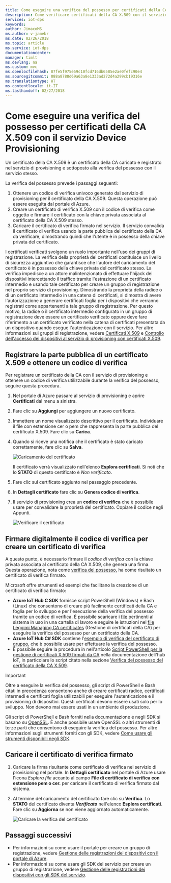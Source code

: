 ```yaml
---
title: Come eseguire una verifica del possesso per certificati della CA X.509 con il servizio Device Provisioning in hub IoT | Microsoft Docs
description: Come verificare certificati della CA X.509 con il servizio Device Provisioning
services: iot-dps
keywords: 
author: JimacoMS
ms.author: v-jamebr
ms.date: 02/26/2018
ms.topic: article
ms.service: iot-dps
documentationcenter: 
manager: timlt
ms.devlang: na
ms.custom: mvc
ms.openlocfilehash: 07fe5f975e59c10fcd716db6585e2ae0fefc90e4
ms.sourcegitcommit: 088a8788d69a63a8e1333ad272d4a299cb19316e
ms.translationtype: HT
ms.contentlocale: it-IT
ms.lasthandoff: 02/27/2018
---
```

# <a name="how-to-do-proof-of-possession-for-x509-ca-certificates-with-your-device-provisioning-service"></a>Come eseguire una verifica del possesso per certificati della CA X.509 con il servizio Device Provisioning

Un certificato della CA X.509 è un certificato della CA caricato e registrato nel servizio di provisioning e sottoposto alla verifica del possesso con il servizio stesso. 

La verifica del possesso prevede i passaggi seguenti:
1. Ottenere un codice di verifica univoco generato dal servizio di provisioning per il certificato della CA X.509. Questa operazione può essere eseguita dal portale di Azure.
2. Creare un certificato di verifica X.509 con il codice di verifica come oggetto e firmare il certificato con la chiave privata associata al certificato della CA X.509 stesso.
3. Caricare il certificato di verifica firmato nel servizio. Il servizio convalida il certificato di verifica usando la parte pubblica del certificato della CA da verificare, dimostrando quindi che l'utente è in possesso della chiave privata del certificato.

I certificati verificati svolgono un ruolo importante nell'uso dei gruppi di registrazione. La verifica della proprietà dei certificati costituisce un livello di sicurezza aggiuntivo che garantisce che l'autore del caricamento del certificato è in possesso della chiave privata del certificato stesso. La verifica impedisce a un attore malintenzionato di effettuare l'hijack dei dispositivi intercettando il traffico tramite l'estrazione di un certificato intermedio e usando tale certificato per creare un gruppo di registrazione nel proprio servizio di provisioning. Dimostrando la proprietà della radice o di un certificato intermedio in una catena di certificati, si dimostra di avere l'autorizzazione a generare certificati foglia per i dispositivi che verranno registrati come appartenenti a tale gruppo di registrazione. Per questo motivo, la radice o il certificato intermedio configurato in un gruppo di registrazione deve essere un certificato verificato oppure deve fare riferimento a un certificato verificato nella catena di certificati presentata da un dispositivo quando esegue l'autenticazione con il servizio. Per altre informazioni sui gruppi di registrazione, vedere [Certificati X.509](concepts-security.md#x509-certificates) e [Controllo dell'accesso dei dispositivi al servizio di provisioning con certificati X.509](concepts-security.md#controlling-device-access-to-the-provisioning-service-with-x509-certificates).

## <a name="register-the-public-part-of-an-x509-certificate-and-get-a-verification-code"></a>Registrare la parte pubblica di un certificato X.509 e ottenere un codice di verifica

Per registrare un certificato della CA con il servizio di provisioning e ottenere un codice di verifica utilizzabile durante la verifica del possesso, seguire questa procedura. 

1. Nel portale di Azure passare al servizio di provisioning e aprire **Certificati** dal menu a sinistra. 
2. Fare clic su **Aggiungi** per aggiungere un nuovo certificato.
3. Immettere un nome visualizzato descrittivo per il certificato. Individuare il file con estensione cer o pem che rappresenta la parte pubblica del certificato X.509. Fare clic su **Carica**.
4. Quando si riceve una notifica che il certificato è stato caricato correttamente, fare clic su **Salva**.

    ![Caricamento del certificato](./media/how-to-verify-certificates/add-new-cert.png)  

   Il certificato verrà visualizzato nell'elenco **Esplora certificati**. Si noti che lo **STATO** di questo certificato è *Non verificato*.

5. Fare clic sul certificato aggiunto nel passaggio precedente.

6. In **Dettagli certificato** fare clic su **Genera codice di verifica**.

7. Il servizio di provisioning crea un **codice di verifica** che è possibile usare per convalidare la proprietà del certificato. Copiare il codice negli Appunti. 

   ![Verificare il certificato](./media/how-to-verify-certificates/verify-cert.png)  

## <a name="digitally-sign-the-verification-code-to-create-a-verification-certificate"></a>Firmare digitalmente il codice di verifica per creare un certificato di verifica

A questo punto, è necessario firmare il *codice di verifica* con la chiave privata associata al certificato della CA X.509, che genera una firma. Questa operazione, nota come [verifica del possesso](https://tools.ietf.org/html/rfc5280#section-3.1), ha come risultato un certificato di verifica firmato.

Microsoft offre strumenti ed esempi che facilitano la creazione di un certificato di verifica firmato: 

- **Azure IoT Hub C SDK** fornisce script PowerShell (Windows) e Bash (Linux) che consentono di creare più facilmente certificati della CA e foglia per lo sviluppo e per l'esecuzione della verifica del possesso tramite un codice di verifica. È possibile scaricare i [file](https://github.com/Azure/azure-iot-sdk-c/tree/master/tools/CACertificates) pertinenti al sistema in uso in una cartella di lavoro e seguire le istruzioni nel [file Leggimi Managing CA certificates](https://github.com/Azure/azure-iot-sdk-c/blob/master/tools/CACertificates/CACertificateOverview.md) (Gestione di certificati della CA) per eseguire la verifica del possesso per un certificato della CA. 
- **Azure IoT Hub C# SDK** contiene l'[esempio di verifica del certificato di gruppo](https://github.com/Azure/azure-iot-sdk-csharp/tree/master/provisioning/service/samples/GroupCertificateVerificationSample), che è possibile usare per effettuare la verifica del possesso.
- È possibile seguire la procedura in nell'articolo [Script PowerShell per la gestione di certificati X.509 firmati da CA](https://docs.microsoft.com/en-us/azure/iot-hub/iot-hub-security-x509-create-certificates) nella documentazione dell'hub IoT, in particolare lo script citato nella sezione [Verifica del possesso del certificato della CA X.509](https://docs.microsoft.com/en-us/azure/iot-hub/iot-hub-security-x509-create-certificates#signverificationcode).
 
> [!IMPORTANT]
> Oltre a eseguire la verifica del possesso, gli script di PowerShell e Bash citati in precedenza consentono anche di creare certificati radice, certificati intermedi e certificati foglia utilizzabili per eseguire l'autenticazione e il provisioning di dispositivi. Questi certificati devono essere usati solo per lo sviluppo. Non devono mai essere usati in un ambiente di produzione. 

Gli script di PowerShell e Bash forniti nella documentazione e negli SDK si basano su [OpenSSL](https://www.openssl.org/). È anche possibile usare OpenSSL o altri strumenti di terze parti che consentono di eseguire la verifica del possesso. Per altre informazioni sugli strumenti forniti con gli SDK, vedere [Come usare gli strumenti disponibili negli SDK](how-to-use-sdk-tools.md). 


## <a name="upload-the-signed-verification-certificate"></a>Caricare il certificato di verifica firmato

1. Caricare la firma risultante come certificato di verifica nel servizio di provisioning nel portale. In **Dettagli certificato** nel portale di Azure usare l'icona _Esplora file_ accanto al campo **File di certificato di verifica con estensione pem o cer.** per caricare il certificato di verifica firmato dal sistema.

2. Al termine del caricamento del certificato fare clic su **Verifica**. Lo **STATO** del certificato diventa **_Verificato_** nell'elenco **Esplora certificati**. Fare clic su **Aggiorna** se non viene aggiornato automaticamente.

   ![Caricare la verifica del certificato](./media/how-to-verify-certificates/upload-cert-verification.png)  

## <a name="next-steps"></a>Passaggi successivi

- Per informazioni su come usare il portale per creare un gruppo di registrazione, vedere [Gestione delle registrazioni dei dispositivi con il portale di Azure](how-to-manage-enrollments.md).
- Per informazioni su come usare gli SDK del servizio per creare un gruppo di registrazione, vedere [Gestione delle registrazioni dei dispositivi con gli SDK del servizio](how-to-manage-enrollments-sdks.md).










